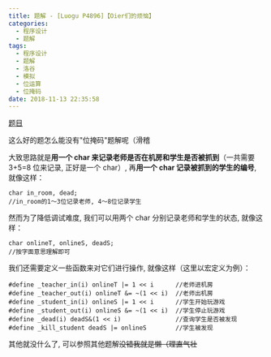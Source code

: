 ```yaml
---
title: 题解 - [Luogu P4896]【Oier们的烦恼】
categories:
  - 程序设计
  - 题解
tags:
  - 程序设计
  - 题解
  - 洛谷
  - 模拟
  - 位运算
  - 位掩码
date: 2018-11-13 22:35:58
---
```


[题目](https://www.luogu.com.cn/problem/P4896)

这么好的题怎么能没有"位掩码"题解呢（滑稽

<!--more-->

大致思路就是**用一个 char 来记录老师是否在机房和学生是否被抓到**（一共需要 3+5=8 位来记录, 正好是一个 char）, 再**用一个 char 记录被抓到的学生的编号**, 就像这样：

```plaintext
char in_room, dead;
//in_room的1～3位记录老师, 4～8位记录学生
```

然而为了降低调试难度, 我们可以用两个 char 分别记录老师和学生的状态, 就像这样：

```plaintext
char onlineT, onlineS, deadS;
//按字面意思理解即可
```

我们还需要定义一些函数来对它们进行操作, 就像这样（这里以宏定义为例）：

```plaintext
#define _teacher_in(i) onlineT |= 1 << i      //老师进机房
#define _teacher_out(i) onlineT &= ~(1 << i)  //老师出机房
#define _student_in(i) onlineS |= 1 << i      //学生开始玩游戏
#define _student_out(i) onlineS &= ~(1 << i)  //学生停止玩游戏
#define _dead(i) deadS&(1 << i)               //查询学生是否被发现
#define _kill_student deadS |= onlineS        //学生被发现
```

其他就没什么了, 可以参照其他题解~~没错我就是懒（理直气壮~~
